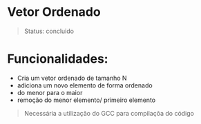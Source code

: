 # Vetor Ordenado
> Status: concluido

# Funcionalidades: 
+ Cria um vetor ordenado de tamanho N
+ adiciona um novo elemento de forma ordenado 
+ do menor para o maior
+ remoção do menor elemento/ primeiro elemento

> Necessária a utilização do GCC para compilaçõa do código
